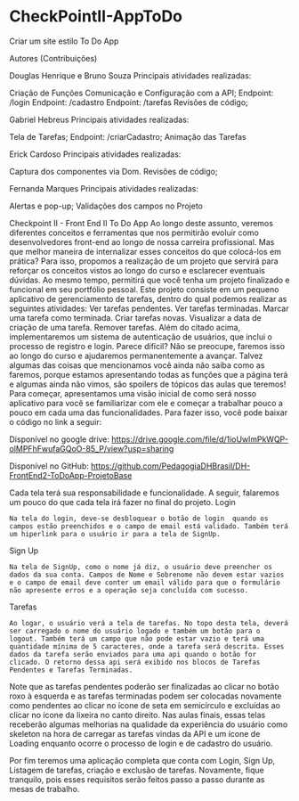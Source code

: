 # CheckPointII-AppToDo
Criar um site estilo To Do App

Autores (Contribuições)

Douglas Henrique e Bruno Souza
Principais atividades realizadas:

Criação de Funções
Comunicação e Configuração com a API;
Endpoint: /login
Endpoint: /cadastro
Endpoint: /tarefas
Revisões de código;


Gabriel Hebreus
Principais atividades realizadas:

Tela de Tarefas;
Endpoint: /criarCadastro;
Animação das Tarefas


Erick Cardoso
Principais atividades realizadas:

Captura dos componentes via Dom.
Revisões de código;

Fernanda Marques
Principais atividades realizadas:

Alertas e pop-up;
Validações dos campos no Projeto


Checkpoint II - Front End II
To Do App
Ao longo deste assunto, veremos diferentes conceitos e ferramentas que nos permitirão evoluir como desenvolvedores front-end ao longo de nossa carreira profissional.
Mas que melhor maneira de internalizar esses conceitos do que colocá-los em prática?
Para isso, propomos a realização de um projeto que servirá para reforçar os conceitos vistos ao longo do curso e esclarecer eventuais dúvidas. Ao mesmo tempo, permitirá que você tenha um projeto finalizado e funcional em seu portfólio pessoal.
Este projeto consiste em um pequeno aplicativo de gerenciamento de tarefas, dentro do qual podemos realizar as seguintes atividades:
Ver tarefas pendentes.
Ver tarefas terminadas.
Marcar uma tarefa como terminada.
Criar tarefas novas.
Visualizar a data de criação de uma tarefa.
Remover tarefas.
Além do citado acima, implementaremos um sistema de autenticação de usuários, que inclui o processo de registro e login.
Parece difícil?
Não se preocupe, faremos isso ao longo do curso e ajudaremos permanentemente a avançar. Talvez algumas das coisas que mencionamos você ainda não saiba como as faremos, porque estamos apresentando todas as funções que a página terá e algumas ainda não vimos, são spoilers de tópicos das aulas que teremos!
Para começar, apresentamos uma visão inicial de como será nosso aplicativo para você se familiarizar com ele e começar a trabalhar pouco a pouco em cada uma das funcionalidades. Para fazer isso, você pode baixar o código no link a seguir:

Disponível no google drive:
https://drive.google.com/file/d/1ioUwlmPkWQP-olMPFhFwufaGQoO-85_P/view?usp=sharing

Disponível no GitHub:
https://github.com/PedagogiaDHBrasil/DH-FrontEnd2-ToDoApp-ProjetoBase



Cada tela terá sua responsabilidade e funcionalidade. A seguir, falaremos um pouco do que cada tela irá fazer no final do projeto.
Login

	Na tela do login, deve-se desbloquear o botão de login  quando os campos estão preenchidos e o campo de email está validado. Também terá um hiperlink para o usuário ir para a tela de SignUp.


Sign Up

	Na tela de SignUp, como o nome já diz, o usuário deve preencher os dados da sua conta. Campos de Nome e Sobrenome não devem estar vazios e o campo de email deve conter um email válido para que o formulário não apresente erros e a operação seja concluída com sucesso.




Tarefas

	Ao logar, o usuário verá a tela de tarefas. No topo desta tela, deverá ser carregado o nome do usuário logado e também um botão para o logout. Também terá um campo que não pode estar vazio e terá uma quantidade mínima de 5 caracteres, onde a tarefa será descrita. Esses dados da tarefa serão enviados para uma api quando o botão for clicado. O retorno dessa api será exibido nos blocos de Tarefas Pendentes e Tarefas Terminadas. 
Note que as tarefas pendentes poderão ser finalizadas ao clicar no botão roxo à esquerda e as tarefas terminadas podem ser colocadas novamente como pendentes ao clicar no ícone de seta em semicírculo e excluídas ao clicar no ícone da lixeira no canto direito.
Nas aulas finais, essas telas receberão algumas melhorias na qualidade da experiência do usuário como skeleton na hora de carregar as tarefas vindas da API e um ícone de Loading enquanto ocorre o processo de login e de cadastro do usuário.


Por fim teremos uma aplicação completa que conta com Login, Sign Up, Listagem de tarefas, criação e exclusão de tarefas. Novamente, fique tranquilo, pois esses requisitos serão feitos passo a passo durante as mesas de trabalho.
